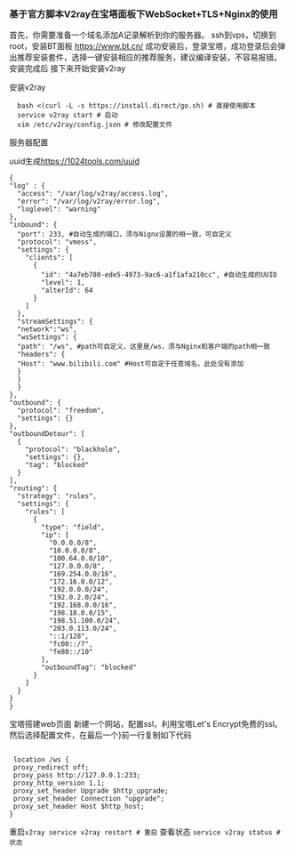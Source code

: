 ### 基于官方脚本V2ray在宝塔面板下WebSocket+TLS+Nginx的使用

首先，你需要准备一个域名添加A记录解析到你的服务器。
ssh到vps，切换到root，安装BT面板 	<https://www.bt.cn/>
成功安装后，登录宝塔，成功登录后会弹出推荐安装套件，选择一键安装相应的推荐服务，建议编译安装，不容易报错。
安装完成后
接下来开始安装v2ray

安装v2ray

```
  bash <(curl -L -s https://install.direct/go.sh) # 直接使用脚本
  service v2ray start # 启动
  vim /etc/v2ray/config.json # 修改配置文件 
```
服务器配置

uuid生成<https://1024tools.com/uuid>

```
{
"log" : {
  "access": "/var/log/v2ray/access.log",
  "error": "/var/log/v2ray/error.log",
  "loglevel": "warning"
},
"inbound": {
  "port": 233, #自动生成的端口，须与Nignx设置的相一致，可自定义
  "protocol": "vmess",
  "settings": {
    "clients": [
      {
        "id": "4a7eb780-ede5-4973-9ac6-a1f1afa210cc", #自动生成的UUID
        "level": 1,
        "alterId": 64
      }
    ]
  },
  "streamSettings": {
  "network":"ws",
  "wsSettings": {
  "path": "/ws", #path可自定义，这里是/ws，须与Nginx和客户端的path相一致
  "headers": {
  "Host": "www.bilibili.com" #Host可自定于任意域名，此处没有添加
  }
  }
  }
},
"outbound": {
  "protocol": "freedom",
  "settings": {}
},
"outboundDetour": [
  {
    "protocol": "blackhole",
    "settings": {},
    "tag": "blocked"
  }
],
"routing": {
  "strategy": "rules",
  "settings": {
    "rules": [
      {
        "type": "field",
        "ip": [
          "0.0.0.0/8",
          "10.0.0.0/8",
          "100.64.0.0/10",
          "127.0.0.0/8",
          "169.254.0.0/16",
          "172.16.0.0/12",
          "192.0.0.0/24",
          "192.0.2.0/24",
          "192.168.0.0/16",
          "198.18.0.0/15",
          "198.51.100.0/24",
          "203.0.113.0/24",
          "::1/128",
          "fc00::/7",
          "fe80::/10"
        ],
        "outboundTag": "blocked"
      }
    ]
  }
}
}
```
宝塔搭建web页面
新建一个网站，配置ssl，利用宝塔Let's Encrypt免费的ssl。
然后选择配置文件，在最后一个}前一行复制如下代码

```

 location /ws {
 proxy_redirect off;
 proxy_pass http://127.0.0.1:233;
 proxy_http_version 1.1;
 proxy_set_header Upgrade $http_upgrade;
 proxy_set_header Connection "upgrade";
 proxy_set_header Host $http_host;
}
```

重启`v2ray service v2ray restart # 重启`
查看状态 `service v2ray status # 状态`